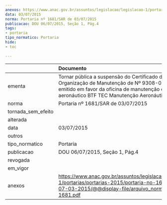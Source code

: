 ```yaml
---
anexos: https://www.anac.gov.br/assuntos/legislacao/legislacao-1/portarias/portarias-2015/portaria-no-1681-sar-de-07-03-2015/@@display-file/arquivo_norma/PA2015-1681.pdf
data: 03/07/2015
norma: Portaria nº 1681/SAR de 03/07/2015
publicacao: DOU 06/07/2015, Seção 1, Pág.4
tags:
- portaria
tipo_normatico: Portaria
hide: 
- toc 
 
---
```


|                    | Documento                                                                                                                                                                                        |
|:-------------------|:-------------------------------------------------------------------------------------------------------------------------------------------------------------------------------------------------|
| ementa             | Tornar pública a suspensão do Certificado de Organização de Manutenção de Nº 9308-01/ANAC, emitido em favor da oficina de manutenção de produto aeronáutico BTF TEC Manutenção Aeronáutica Ltda. |
| norma              | Portaria nº 1681/SAR de 03/07/2015                                                                                                                                                               |
| tornada_sem_efeito |                                                                                                                                                                                                  |
| alterada           |                                                                                                                                                                                                  |
| data               | 03/07/2015                                                                                                                                                                                       |
| outros             |                                                                                                                                                                                                  |
| tipo_normatico     | Portaria                                                                                                                                                                                         |
| publicacao         | DOU 06/07/2015, Seção 1, Pág.4                                                                                                                                                                   |
| revogada           |                                                                                                                                                                                                  |
| em_vigor           |                                                                                                                                                                                                  |
| anexos             | https://www.anac.gov.br/assuntos/legislacao/legislacao-1/portarias/portarias-2015/portaria-no-1681-sar-de-07-03-2015/@@display-file/arquivo_norma/PA2015-1681.pdf                                |